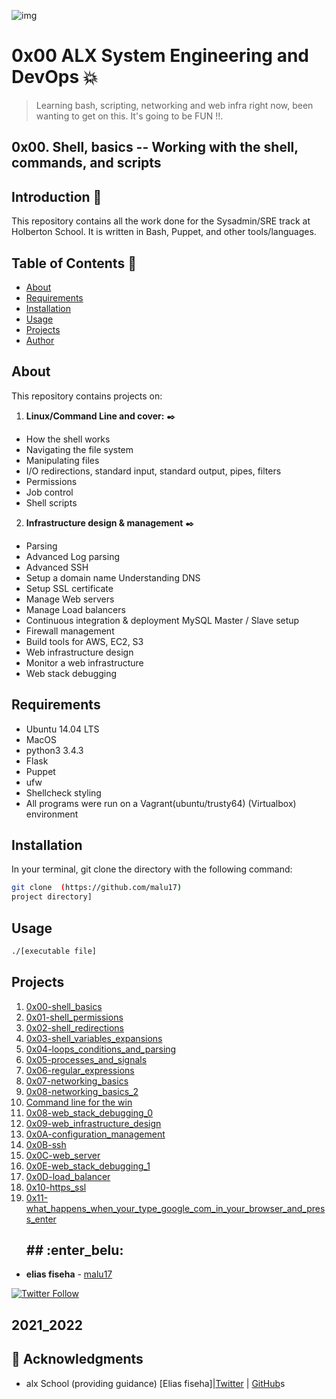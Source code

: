 ![img](https://assets.imaginablefutures.com/media/images/ALX_Logo.max-200x150.png)

# 0x00 ALX System Engineering and DevOps 💥

  >Learning bash, scripting, networking and web infra right now, been wanting to get on this. It's going to be FUN !!.

## 0x00. Shell, basics -- Working with the shell, commands, and scripts


## Introduction :notebook:

This repository contains all the work done for the Sysadmin/SRE track at Holberton School. It is written in Bash, Puppet, and other tools/languages.

## Table of Contents :open_file_folder:

* [About](#about)
* [Requirements](#requirements)
* [Installation](#installation)
* [Usage](#usage)
* [Projects](#projects)
* [Author](#author)

## About

This repository contains projects on:

1. **Linux/Command Line and cover:** :black_nib:

* How the shell works
* Navigating the file system
* Manipulating files
* I/O redirections, standard input, standard output, pipes, filters
* Permissions
* Job control
* Shell scripts

2. **Infrastructure design & management** :black_nib:
* Parsing
* Advanced Log parsing
* Advanced SSH
* Setup a domain name Understanding DNS
* Setup SSL certificate
* Manage Web servers
* Manage Load balancers
* Continuous integration & deployment MySQL Master / Slave setup
* Firewall management
* Build tools for AWS, EC2, S3
* Web infrastructure design
* Monitor a web infrastructure
* Web stack debugging

## Requirements

* Ubuntu 14.04 LTS
* MacOS
* python3 3.4.3
* Flask
* Puppet
* ufw
* Shellcheck styling
* All programs were run on a Vagrant(ubuntu/trusty64) (Virtualbox) environment

## Installation

In your terminal, git clone the directory with the following command:

```sh
git clone  (https://github.com/malu17)
project directory]
```

## Usage

```sh
./[executable file]
```

## Projects

1. [0x00-shell_basics](./0x00-shell_basics)
1. [0x01-shell_permissions](./0x01-shell_permissions)
1. [0x02-shell_redirections](./0x02-shell_redirections)
1. [0x03-shell_variables_expansions](./0x03-shell_variables_expansions)
1. [0x04-loops_conditions_and_parsing](.0x04-loops_conditions_and_parsing)
1. [0x05-processes_and_signals](./0x05-processes_and_signals)
1. [0x06-regular_expressions](./0x06-regular_expressions)
1. [0x07-networking_basics](./0x07-networking_basics)
1. [0x08-networking_basics_2](./0x08-networking_basics_2)
1. [Command line for the win](./command_line_for_the_win)
1. [0x08-web_stack_debugging_0](./0x08-web_stack_debugging_0)
1. [0x09-web_infrastructure_design](./0x09-web_infrastructure_design)
1. [0x0A-configuration_management](./0x0A-configuration_management)
1. [0x0B-ssh](./0x0A-ssh)
1. [0x0C-web_server](./0x0B-web_server)
1. [0x0E-web_stack_debugging_1](./0x0E-web_stack_debugging_1)
1. [0x0D-load_balancer](./0x0F-load_balancer)
1. [0x10-https_ssl](./0x10-https_ssl)
1. [0x11-what_happens_when_your_type_google_com_in_your_browser_and_press_enter](./0x11-what_happens_when_your_type_google_com_in_your_browser_and_press_enter)
    ## ## :enter_belu: 
* **elias fiseha** - [malu17](https://github.com/malu17)

[![Twitter Follow](https://img.shields.io/twitter/follow/JulianR_30.svg?style=social&label=Follow)](https://twitter.com/eliasfiseha1)


## 2021_2022
## :mega: Acknowledgments

* alx School (providing guidance)
[Elias fiseha]|[Twitter](https://twitter.com/eliasfiseha1) | [GitHub](https://github.com/malu17)s